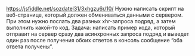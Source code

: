 https://jsfiddle.net/sozdatel31/3xhgzu6r/10/
Нужно написать скрипт на веб-странице, который должен обмениваться данными с
сервером. При этом нужно послать два разных xhr-запроса подряд, а затем выполнить
какой-то код.
Задача​: написать пример кода, который отправит на сервер сразу два асинхронных
запроса подряд и выведет ​один​ раз после получения ​обоих​ ответов в консоль
сообщение “оба ответа получены”.